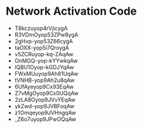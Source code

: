 # Network Activation Code
* T8kczuyop4rVjicygA
* R3VDmOyop53ZPw8ygA
* 2gHvp-yop53Z66cygA
* taOXX-yop5i7QroygA
* v5ZCRuyop-kq-ZAqAw
* OnMGQ-yop-kYYwkqAw
* lQBU1Oyop-kGDJYqAw
* FWxMUuyop9Ah81UqAw
* tVNHB-yop9Ah2u8qAw
* 6UfAyeyop9Cx93EqAw
* Z7vMgOyop9Cx0UQqAw
* 2zLA8Oyop9JVvYEqAw
* ykZwd-yop9JVBFoqAw
* z1Omqeyop9JVHngqAw
* _Z6o7uyop9JPwOQqAw